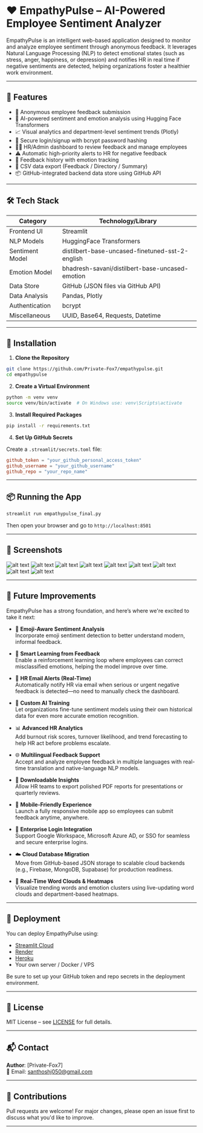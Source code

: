 # ❤️ EmpathyPulse – AI-Powered Employee Sentiment Analyzer

EmpathyPulse is an intelligent web-based application designed to monitor and analyze employee sentiment through anonymous feedback. It leverages Natural Language Processing (NLP) to detect emotional states (such as stress, anger, happiness, or depression) and notifies HR in real time if negative sentiments are detected, helping organizations foster a healthier work environment.

---

## 🌟 Features

- 💬 Anonymous employee feedback submission  
- 🤖 AI-powered sentiment and emotion analysis using Hugging Face Transformers  
- 📈 Visual analytics and department-level sentiment trends (Plotly)  
- 🔐 Secure login/signup with bcrypt password hashing  
- 🧑‍💼 HR/Admin dashboard to review feedback and manage employees  
- ⚠️ Automatic high-priority alerts to HR for negative feedback  
- 🧠 Feedback history with emotion tracking  
- 🧾 CSV data export (Feedback / Directory / Summary)  
- 📦 GitHub-integrated backend data store using GitHub API  

---

## 🛠️ Tech Stack

| Category          | Technology/Library                         |
|-------------------|--------------------------------------------|
| Frontend UI       | Streamlit                                  |
| NLP Models        | HuggingFace Transformers                   |
| Sentiment Model   | distilbert-base-uncased-finetuned-sst-2-english |
| Emotion Model     | bhadresh-savani/distilbert-base-uncased-emotion |
| Data Store        | GitHub (JSON files via GitHub API)         |
| Data Analysis     | Pandas, Plotly                             |
| Authentication    | bcrypt                                     |
| Miscellaneous     | UUID, Base64, Requests, Datetime           |

---

## 🚀 Installation

1. **Clone the Repository**

```bash
git clone https://github.com/Private-Fox7/empathypulse.git
cd empathypulse
```

2. **Create a Virtual Environment**

```bash
python -m venv venv
source venv/bin/activate  # On Windows use: venv\Scripts\activate
```

3. **Install Required Packages**

```bash
pip install -r requirements.txt
```

4. **Set Up GitHub Secrets**

Create a `.streamlit/secrets.toml` file:

```toml
github_token = "your_github_personal_access_token"
github_username = "your_github_username"
github_repo = "your_repo_name"
```

---

## 📦 Running the App

```bash
streamlit run empathypulse_final.py
```

Then open your browser and go to `http://localhost:8501`

---

## 📸 Screenshots

![alt text](<Screenshot 2025-05-16 121040.png>) ![alt text](<Screenshot 2025-05-16 120713.png>) ![alt text](<Screenshot 2025-05-16 120754.png>) ![alt text](<Screenshot 2025-05-16 120843.png>) ![alt text](<Screenshot 2025-05-16 120918.png>) ![alt text](<Screenshot 2025-05-16 120938.png>) ![alt text](<Screenshot 2025-05-16 120949.png>) ![alt text](<Screenshot 2025-05-16 121002.png>) ![alt text](<Screenshot 2025-05-16 121019.png>)

---

## 🔮 Future Improvements

EmpathyPulse has a strong foundation, and here’s where we're excited to take it next:

- 💬 **Emoji-Aware Sentiment Analysis**  
  Incorporate emoji sentiment detection to better understand modern, informal feedback.

- 🔁 **Smart Learning from Feedback**  
  Enable a reinforcement learning loop where employees can correct misclassified emotions, helping the model improve over time.

- 📧 **HR Email Alerts (Real-Time)**  
  Automatically notify HR via email when serious or urgent negative feedback is detected—no need to manually check the dashboard.

- 🧠 **Custom AI Training**  
  Let organizations fine-tune sentiment models using their own historical data for even more accurate emotion recognition.

- 📊 **Advanced HR Analytics**  
  Add burnout risk scores, turnover likelihood, and trend forecasting to help HR act before problems escalate.

- 🌐 **Multilingual Feedback Support**  
  Accept and analyze employee feedback in multiple languages with real-time translation and native-language NLP models.

- 📄 **Downloadable Insights**  
  Allow HR teams to export polished PDF reports for presentations or quarterly reviews.

- 📱 **Mobile-Friendly Experience**  
  Launch a fully responsive mobile app so employees can submit feedback anytime, anywhere.

- 🔐 **Enterprise Login Integration**  
  Support Google Workspace, Microsoft Azure AD, or SSO for seamless and secure enterprise logins.

- ☁️ **Cloud Database Migration**  
  Move from GitHub-based JSON storage to scalable cloud backends (e.g., Firebase, MongoDB, Supabase) for production readiness.

- 🌈 **Real-Time Word Clouds & Heatmaps**  
  Visualize trending words and emotion clusters using live-updating word clouds and department-based heatmaps.

---

## 🧪 Deployment

You can deploy EmpathyPulse using:

- [Streamlit Cloud](https://streamlit.io/cloud)  
- [Render](https://render.com)  
- [Heroku](https://www.heroku.com/)  
- Your own server / Docker / VPS  

Be sure to set up your GitHub token and repo secrets in the deployment environment.

---

## 📄 License

MIT License – see [LICENSE](LICENSE) for full details.

---

## 📬 Contact

**Author**: [Private-Fox7]  
📧 Email: santhoshj050@gmail.com  


---

## 🙌 Contributions

Pull requests are welcome! For major changes, please open an issue first to discuss what you'd like to improve.

---